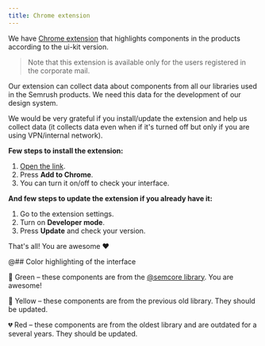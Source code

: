 ```yaml
---
title: Chrome extension
---
```


We have [Chrome extension](https://chrome.google.com/webstore/detail/ui-kit-highlighting/capgemjgihoboclcfdblhbdokpldhemf/) that highlights components in the products according to the ui-kit version.

> Note that this extension is available only for the users registered in the corporate mail.

Our extension can collect data about components from all our libraries used in the Semrush products. We need this data for the development of our design system.

We would be very grateful if you install/update the extension and help us collect data (it collects data even when if it's turned off but only if you are using VPN/internal network).

**Few steps to install the extension:**

1. [Open the link](https://chrome.google.com/webstore/detail/ui-kit-highlighting/capgemjgihoboclcfdblhbdokpldhemf/).
2. Press **Add to Chrome**.
3. You can turn it on/off to check your interface.

**And few steps to update the extension if you already have it:**

1. Go to the extension settings.
2. Turn on **Developer mode**.
3. Press **Update** and check your version.

That's all! You are awesome ❤️

@## Color highlighting of the interface

💚 Green – these components are from the [@semcore library](https://github.com/semrush/intergalactic). You are awesome!

🌝 Yellow – these components are from the previous old library. They should be updated.

💔 Red – these components are from the oldest library and are outdated for a several years. They should be updated.
